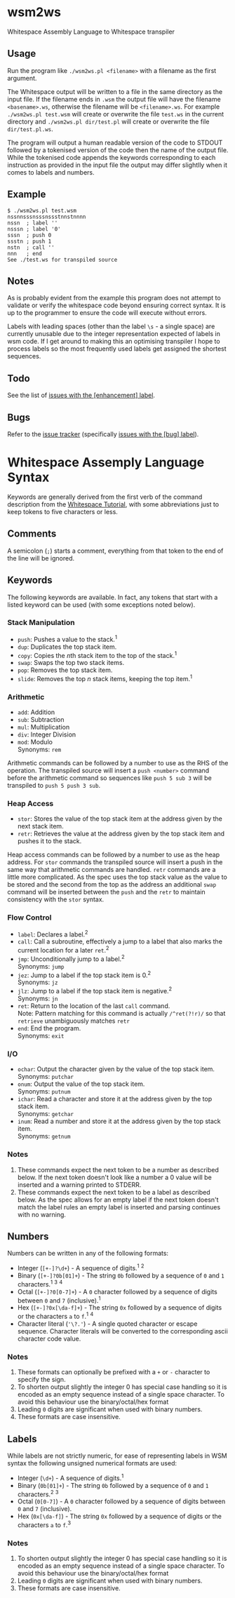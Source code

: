 # wsm2ws
Whitespace Assembly Language to Whitespace transpiler

## Usage
Run the program like `./wsm2ws.pl <filename>` with a filename as the first argument.

The Whitespace output will be written to a file in the same directory as the input file. If the filename ends in `.wsm` the output file will have the filename `<basename>.ws`, otherwise the filename will be `<filename>.ws`. For example `./wsm2ws.pl test.wsm` will create or overwrite the file `test.ws` in the current directory and `./wsm2ws.pl dir/test.pl` will create or overwrite the file `dir/test.pl.ws`.

The program will output a human readable version of the code to STDOUT followed by a tokenised version of the code then the name of the output file. While the tokenised code appends the keywords corresponding to each instruction as provided in the input file the output may differ slightlly when it comes to labels and numbers.

## Example
    $ ./wsm2ws.pl test.wsm
    nssnnsssnsssnssstnnstnnnn
    nssn  ; label ''
    nsssn ; label '0'
    sssn  ; push 0
    ssstn ; push 1
    nstn  ; call ''
    nnn   ; end
    See ./test.ws for transpiled source

## Notes
As is probably evident from the example this program does not attempt to validate or verify the whitespace code beyond ensuring correct syntax. It is up to the programmer to ensure the code will execute without errors.

Labels with leading spaces (other than the label `\s` - a single space) are currently unusable due to the integer representation expected of labels in wsm code. If I get around to making this an optimising transpiler I hope to process labels so the most frequently used labels get assigned the shortest sequences.

## Todo
See the list of [issues with the [enhancement] label](https://github.com/ephphatha/wsm2ws/issues?q=is%3Aissue+is%3Aopen+label%3Aenhancement).

## Bugs
Refer to the [issue tracker](https://github.com/ephphatha/wsm2ws/issues) (specifically [issues with the [bug] label](https://github.com/ephphatha/wsm2ws/issues?q=is%3Aissue+is%3Aopen+label%3Abug)).

# Whitespace Assemply Language Syntax
Keywords are generally derived from the first verb of the command description from the [Whitespace Tutorial](https://web.archive.org/web/20150618184706/http://compsoc.dur.ac.uk/whitespace/tutorial.php), with some abbreviations just to keep tokens to five characters or less.

## Comments
A semicolon (`;`) starts a comment, everything from that token to the end of the line will be ignored.

## Keywords
The following keywords are available. In fact, any tokens that start with a listed keyword can be used (with some exceptions noted below).

### Stack Manipulation
* `push`: Pushes a value to the stack.<sup>1</sup>
* `dup`: Duplicates the top stack item.
* `copy`: Copies the *n*th stack item to the top of the stack.<sup>1</sup>
* `swap`: Swaps the top two stack items.
* `pop`: Removes the top stack item.
* `slide`: Removes the top *n* stack items, keeping the top item.<sup>1</sup>

### Arithmetic
* `add`: Addition
* `sub`: Subtraction
* `mul`: Multiplication
* `div`: Integer Division
* `mod`: Modulo  
Synonyms: `rem`

Arithmetic commands can be followed by a number to use as the RHS of the operation. The transpiled source will insert a `push <number>` command before the arithmetic command so sequences like `push 5 sub 3` will be transpiled to `push 5 push 3 sub`.

### Heap Access
* `stor`: Stores the value of the top stack item at the address given by the next stack item.
* `retr`: Retrieves the value at the address given by the top stack item and pushes it to the stack.

Heap access commands can be followed by a number to use as the heap address. For `stor` commands the transpiled source will insert a push in the same way that arithmetic commands are handled. `retr` commands are a little more complicated. As the spec uses the top stack value as the value to be stored and the second from the top as the address an additional `swap` command will be inserted between the `push` and the `retr` to maintain consistency with the `stor` syntax.

### Flow Control
* `label`: Declares a label.<sup>2</sup>
* `call`: Call a subroutine, effectively a jump to a label that also marks the current location for a later `ret`.<sup>2</sup>
* `jmp`: Unconditionally jump to a label.<sup>2</sup>  
Synonyms: `jump`
* `jez`: Jump to a label if the top stack item is 0.<sup>2</sup>  
Synonyms: `jz`
* `jlz`: Jump to a label if the top stack item is negative.<sup>2</sup>  
Synonyms: `jn`
* `ret`: Return to the location of the last `call` command.  
Note: Pattern matching for this command is actually `/^ret(?!r)/` so that `retrieve` unambiguously matches `retr`
* `end`: End the program.  
Synonyms: `exit`

### I/O
* `ochar`: Output the character given by the value of the top stack item.  
Synonyms: `putchar`
* `onum`: Output the value of the top stack item.  
Synonyms: `putnum`
* `ichar`: Read a character and store it at the address given by the top stack item.  
Synonyms: `getchar`
* `inum`: Read a number and store it at the address given by the top stack item.  
Synonyms: `getnum`

### Notes
1. These commands expect the next token to be a number as described below. If the next token doesn't look like a number a 0 value will be inserted and a warning printed to STDERR.
2. These commands expect the next token to be a label as described below. As the spec allows for an empty label if the next token doesn't match the label rules an empty label is inserted and parsing continues with no warning.

## Numbers
Numbers can be written in any of the following formats:

* Integer (`[+-]?\d+`) - A sequence of digits.<sup>1</sup> <sup>2</sup>
* Binary (`[+-]?0b[01]+`) - The string `0b` followed by a sequence of `0` and `1` characters.<sup>1</sup> <sup>3</sup> <sup>4</sup>
* Octal (`[+-]?0[0-7]+`) - A `0` character followed by a sequence of digits between `0` and `7` (inclusive).<sup>1</sup>
* Hex (`[+-]?0x[\da-f]+`) - The string `0x` followed by a sequence of digits or the characters `a` to `f`.<sup>1</sup> <sup>4</sup>
* Character literal (`'\?.'`) - A single quoted character or escape sequence. Character literals will be converted to the corresponding ascii character code value.

### Notes
1. These formats can optionally be prefixed with a `+` or `-` character to specify the sign.
2. To shorten output slightly the integer 0 has special case handling so it is encoded as an empty sequence instead of a single space character. To avoid this behaviour use the binary/octal/hex format 
3. Leading `0` digits are significant when used with binary numbers.
4. These formats are case insensitive.

## Labels
While labels are not strictly numeric, for ease of representing labels in WSM syntax the following unsigned numerical formats are used:

* Integer (`\d+`) - A sequence of digits.<sup>1</sup>
* Binary (`0b[01]+`) - The string `0b` followed by a sequence of `0` and `1` characters.<sup>2</sup> <sup>3</sup>
* Octal (`0[0-7]`) - A `0` character followed by a sequence of digits between `0` and `7` (inclusive).
* Hex (`0x[\da-f]`) - The string `0x` followed by a sequence of digits or the characters `a` to `f`.<sup>3</sup>

### Notes
1. To shorten output slightly the integer 0 has special case handling so it is encoded as an empty sequence instead of a single space character. To avoid this behaviour use the binary/octal/hex format 
2. Leading `0` digits are significant when used with binary numbers.
3. These formats are case insensitive.
